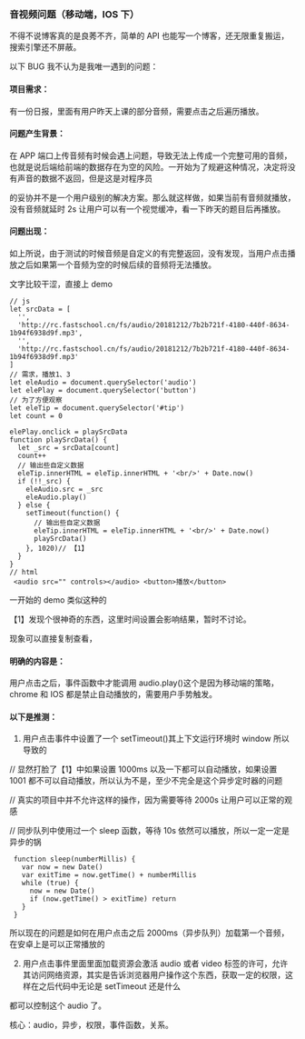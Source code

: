 ### 音视频问题（移动端，IOS 下）

不得不说博客真的是良莠不齐，简单的 API 也能写一个博客，还无限重复搬运，搜索引擎还不屏蔽。

以下 BUG 我不认为是我唯一遇到的问题：

#### 项目需求：

有一份日报，里面有用户昨天上课的部分音频，需要点击之后遍历播放。

#### 问题产生背景：

在 APP 端口上传音频有时候会遇上问题，导致无法上传成一个完整可用的音频，也就是说后端给前端的数据存在为空的风险。一开始为了规避这种情况，决定将没有声音的数据不返回，但是这是对程序员

的妥协并不是一个用户级别的解决方案。那么就这样做，如果当前有音频就播放，没有音频就延时 2s 让用户可以有一个视觉缓冲，看一下昨天的题目后再播放。

#### 问题出现：

如上所说，由于测试的时候音频是自定义的有完整返回，没有发现，当用户点击播放之后如果第一个音频为空的时候后续的音频将无法播放。

文字比较干涩，直接上 demo

```
// js
let srcData = [
  '',
  'http://rc.fastschool.cn/fs/audio/20181212/7b2b721f-4180-440f-8634-1b94f6938d9f.mp3',
  '',
  'http://rc.fastschool.cn/fs/audio/20181212/7b2b721f-4180-440f-8634-1b94f6938d9f.mp3'
]
// 需求，播放1、3
let eleAudio = document.querySelector('audio')
let elePlay = document.querySelector('button')
// 为了方便观察
let eleTip = document.querySelector('#tip')
let count = 0

elePlay.onclick = playSrcData
function playSrcData() {
  let _src = srcData[count]
  count++
  // 输出些自定义数据
  eleTip.innerHTML = eleTip.innerHTML + '<br/>' + Date.now()
  if (!!_src) {
    eleAudio.src = _src
    eleAudio.play()
  } else {
    setTimeout(function() {
      // 输出些自定义数据
      eleTip.innerHTML = eleTip.innerHTML + '<br/>' + Date.now()
      playSrcData()
    }, 1020)// 【1】
  }
}
// html
 <audio src="" controls></audio> <button>播放</button>
```

一开始的 demo 类似这种的

【1】发现个很神奇的东西，这里时间设置会影响结果，暂时不讨论。

现象可以直接复制查看，

#### 明确的内容是：

用户点击之后，事件函数中才能调用 audio.play()这个是因为移动端的策略，chrome 和 IOS 都是禁止自动播放的，需要用户手势触发。

#### 以下是推测：

1.  用户点击事件中设置了一个 setTimeout()其上下文运行环境时 window 所以导致的

// 显然打脸了【1】中如果设置 1000ms 以及一下都可以自动播放，如果设置 1001 都不可以自动播放，所以认为不是，至少不完全是这个异步定时器的问题

// 真实的项目中并不允许这样的操作，因为需要等待 2000s 让用户可以正常的观感

// 同步队列中使用过一个 sleep 函数，等待 10s 依然可以播放，所以一定一定是异步的锅

```
 function sleep(numberMillis) {
   var now = new Date()
   var exitTime = now.getTime() + numberMillis
   while (true) {
     now = new Date()
     if (now.getTime() > exitTime) return
   }
 }
```

所以现在的问题是如何在用户点击之后 2000ms（异步队列）加载第一个音频，在安卓上是可以正常播放的

2.  用户点击事件里面里面加载资源会激活 audio 或者 video 标签的许可，允许其访问网络资源，其实是告诉浏览器用户操作这个东西，获取一定的权限，这样在之后代码中无论是 setTimeout 还是什么

都可以控制这个 audio 了。

核心：audio，异步，权限，事件函数，关系。
